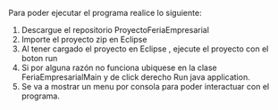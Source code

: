 Para poder ejecutar el programa realice lo siguiente:

1. Descargue el repositorio ProyectoFeriaEmpresarial
2. Importe el proyecto zip en Eclipse
3. Al tener cargado el proyecto en Eclipse , ejecute el proyecto con el boton run
4. Si por alguna razón no funciona ubiquese en la clase FeriaEmpresarialMain y de click derecho Run java application.
5. Se va a mostrar un menu por consola para poder interactuar con el programa.
